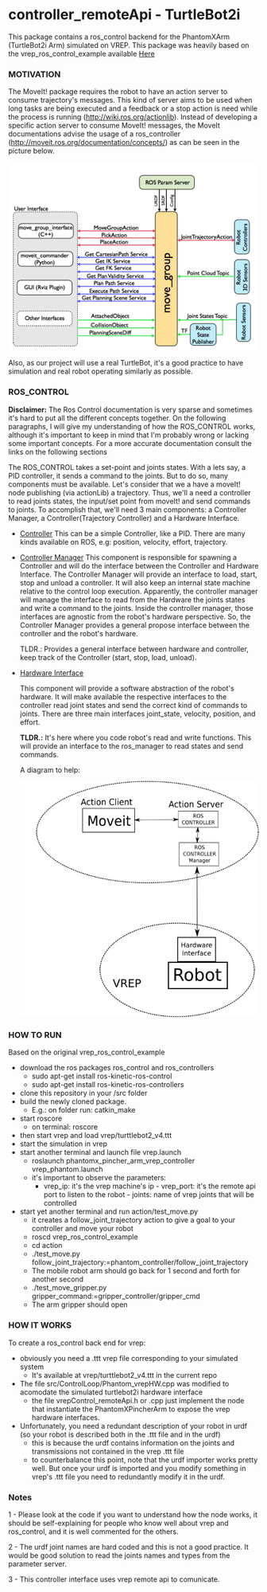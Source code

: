 controller\_remoteApi - TurtleBot2i
======================================

This package contains a ros\_control backend for the PhantomXArm (TurtleBot2i Arm) simulated on VREP. This package was heavily based on the vrep\_ros\_control\_example available [Here](https://github.com/ros-controls/ros\_control)

### MOTIVATION ###

   The MoveIt! package requires the robot to have an action server to consume trajectory's messages. This kind of server aims to be used when long tasks are being executed and a feedback or a stop action is need while the process is running (http://wiki.ros.org/actionlib). Instead of developing a specific action server to consume MoveIt! messages, the MoveIt documentations advise the usage of a ros_controller (http://moveit.ros.org/documentation/concepts/) as can be seen in the picture below.

   ![alt_text](doc/imgs/moveit.jpg)

   Also, as our project will use a real TurtleBot, it's a good practice to have simulation and real robot operating similarly as possible. 

### ROS_CONTROL ###

   **Disclaimer:** The Ros Control documentation is very sparse and sometimes it's hard to put all the different concepts together. On the following paragraphs, I will give my understanding of how the ROS\_CONTROL works, although it's important to keep in mind that I'm probably wrong or lacking some important concepts. For a more accurate documentation consult the links on the following sections

   The ROS\_CONTROL takes a set-point and joints states. With a lets say, a PID controller, it sends a command to the joints. But to do so, many components must be available.
   Let's consider that we a have a moveIt! node publishing (via actionLib) a trajectory. Thus, we'll a need a controller to read joints states, the input/set point from moveIt! and send commands to joints. To accomplish that, we'll need 3 main components: a Controller Manager, a Controller(Trajectory Controller) and a Hardware Interface.

   * [Controller](http://wiki.ros.org/ros_controllers)
     This can be a simple Controller, like a PID. There are many kinds available on ROS, e.g: position, velocity, effort, trajectory.

   * [Controller Manager](http://wiki.ros.org/controller_manager)
     This component is responsible for spawning a Controller and will do the interface between the Controller and Hardware Interface.
     The Controller Manager will provide an interface to load, start, stop and unload a controller. It will also keep an internal state machine relative to the control loop execution.
     Apparently, the controller manager will manage the interface to read from the Hardware the joints states and write a command to the joints. Inside the controller manager, those interfaces are agnostic from the robot's hardware perspective. So, the Controller Manager provides a general propose interface between the controller and the robot's hardware.

     TLDR.: Provides a general interface between hardware and controller, keep track of the Controller (start, stop, load, unload).

   * [Hardware Interface](https://github.com/ros-controls/ros_control/wiki/hardware_interface)
     
     This component will provide a software abstraction of the robot's hardware. It will make available the respective interfaces to the controller read joint states and send the correct kind of commands to joints. There are three main interfaces joint\_state, velocity, position, and effort.

     **TLDR.:** It's here where you code robot's read and write functions. This will provide an interface to the ros_manager to read states and send commands.

     A diagram to help:

     ![alt text](doc/imgs/how_works.png)

### HOW TO RUN ###
   Based on the original vrep\_ros\_control\_example

   * download the ros packages ros_control and ros_controllers
     - sudo apt-get install ros-kinetic-ros-control
     - sudo apt-get install ros-kinetic-ros-controllers
   * clone this repository in your <workspace>/src folder
   * build the newly cloned package.
     * E.g.: on <workspace> folder run: catkin\_make
   * start roscore
      - on terminal: roscore
   * then start vrep and load vrep/turttlebot2_v4.ttt
   * start the simulation in vrep
   * start another terminal and launch file vrep.launch
      - roslaunch phantomx\_pincher\_arm_vrep\_controller vrep\_phantom.launch
      - it's important to observe the parameters:
      	- vrep_ip: it's the vrep machine's ip
	- vrep_port: it's the remote api port to listen to the robot
	- joints: name of vrep joints that will be controlled
   * start yet another terminal and run action/test_move.py
      - it creates a follow\_joint\_trajectory action to give a goal to your controller and move your robot
      - roscd vrep\_ros\_control\_example
      - cd action
      - ./test\_move.py follow\_joint\_trajectory:=phantom\_controller/follow_joint_trajectory
      - The mobile robot arm should go back for 1 second and forth for another second
      - ./test\_move\_gripper.py gripper\_command:=gripper\_controller/gripper_cmd
      - The arm gripper should open

### HOW IT WORKS ###

To create a ros\_control back end for vrep:

   * obviously you need a .ttt vrep file corresponding to your simulated system
      - It's available at vrep/turttlebot2\_v4.ttt in the current repo
   * The file src/ControlLoop/Phantom\_vrepHW.cpp was modified to acomodate the simulated turtlebot2i hardware interface
      - the file vrepControl\_remoteApi.h or .cpp just implement the node that instantiate the PhantomXPincherArm to expose the vrep hardware interfaces.
   * Unfortunately, you need a redundant description of your robot in urdf (so your robot is described both in the .ttt file and in the urdf)
      - this is because the urdf contains information on the joints and transmissions not contained in the vrep .ttt file
      - to counterbalance this point, note that the urdf importer works pretty well. But once your urdf is imported and you modify something in vrep's .ttt file you need to redundantly modify it in the urdf.

### Notes ###

1 - Please look at the code if you want to understand how the node works, it should be self-explaining for people who know well about vrep and ros\_control, and it is well commented for the others.

2 - The urdf joint names are hard coded and this is not a good practice. It would be good solution to read the joints names and types from the parameter server.

3 - This controller interface uses vrep remote api to comunicate.
